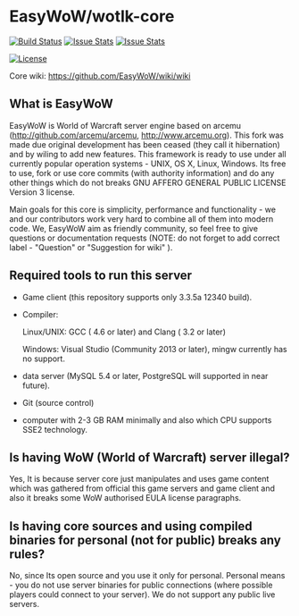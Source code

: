 # EasyWoW/wotlk-core 

[![Build Status](https://travis-ci.org/EasyWoW/wotlk-core.svg?branch=master)](https://travis-ci.org/EasyWoW/wotlk-core) [![Issue Stats](http://www.issuestats.com/github/EasyWoW/wotlk-core/badge/pr)](http://www.issuestats.com/github/EasyWoW/wotlk-core) [![Issue Stats](http://www.issuestats.com/github/EasyWoW/wotlk-core/badge/issue)](http://www.issuestats.com/github/EasyWoW/wotlk-core)


[![License](https://www.gnu.org/graphics/agplv3-155x51.png "project is licensed under AGPL")](https://www.gnu.org/licenses/agpl-3.0.html)

Core wiki: https://github.com/EasyWoW/wiki/wiki

## What is EasyWoW

EasyWoW is World of Warcraft server engine based on arcemu (http://github.com/arcemu/arcemu, http://www.arcemu.org). This fork was made due original development has been ceased (they call it hibernation) and by wiling to 
add new features. 
This framework is ready to use under all currently popular operation systems - UNIX, OS X, Linux, Windows.
Its free to use, fork or use core commits (with authority information) and do any other things which do not breaks GNU AFFERO GENERAL PUBLIC LICENSE Version 3 license.

Main goals for this core is simplicity, performance and functionality - we and our contributors work very hard to combine all of them into modern code. We, EasyWoW aim as friendly community, so feel free to give 
questions or documentation requests (NOTE: do not forget to add correct label - "Question" or "Suggestion for wiki" ).



## Required tools to run this server

* Game client (this repository supports only 3.3.5a 12340 build).

* Compiler:

    Linux/UNIX: GCC ( 4.6 or later) and Clang ( 3.2 or later)

    Windows: Visual Studio (Community 2013 or later), mingw currently has no support.

* data server (MySQL 5.4 or later, PostgreSQL will supported in near future).

* Git (source control)

* computer with 2-3 GB RAM minimally and also which CPU supports SSE2 technology.


## Is having WoW (World of Warcraft) server illegal?

Yes, It is because server core just manipulates and uses game content which was gathered from official this game servers and game client and also it breaks some WoW authorised EULA license paragraphs. 

## Is having core sources and using compiled binaries for personal (not for public) breaks any rules?

No, since Its open source and you use it only for personal. Personal means - you do not use server binaries for public connections (where possible players could connect to your server). 
We do not support any public live servers.
